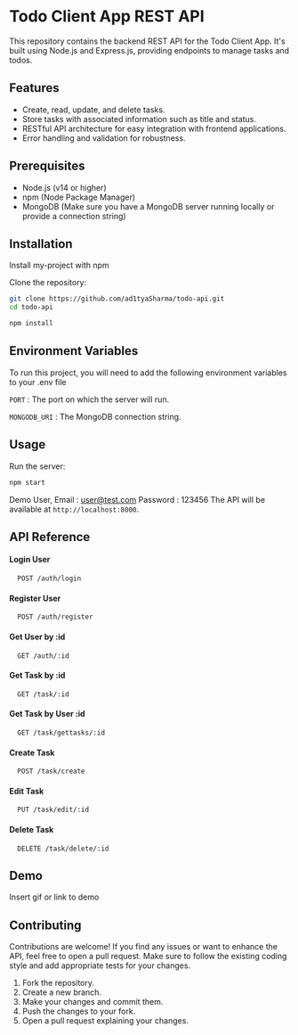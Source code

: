 
# Todo Client App REST API

This repository contains the backend REST API for the Todo Client App. It's built using Node.js and Express.js, providing endpoints to manage tasks and todos.



## Features


- Create, read, update, and delete tasks.
- Store tasks with associated information such as title and status.
- RESTful API architecture for easy integration with frontend applications.
- Error handling and validation for robustness.
## Prerequisites

- Node.js (v14 or higher)
- npm (Node Package Manager)
- MongoDB (Make sure you have a MongoDB server running locally or provide a connection string)
## Installation

Install my-project with npm

Clone the repository:

```bash
git clone https://github.com/ad1tyaSharma/todo-api.git
cd todo-api
```
```bash
npm install
```


## Environment Variables

To run this project, you will need to add the following environment variables to your .env file

`PORT` :  The port on which the server will run.

`MONGODB_URI` : The MongoDB connection string.


## Usage

Run the server:
```bash 
npm start
```
Demo User,
Email : user@test.com
Password : 123456
The API will be available at `http://localhost:8000`.

## API Reference

#### Login User

```http
  POST /auth/login
```

#### Register User

```http
  POST /auth/register
```


#### Get User by :id

```http
  GET /auth/:id
```

#### Get Task by :id

```http
  GET /task/:id
```

#### Get Task by User :id

```http
  GET /task/gettasks/:id
```
#### Create Task 

```http
  POST /task/create
```
#### Edit Task 

```http
  PUT /task/edit/:id
```
#### Delete Task 

```http
  DELETE /task/delete/:id
```

## Demo

Insert gif or link to demo


## Contributing

Contributions are welcome! If you find any issues or want to enhance the API, feel free to open a pull request. Make sure to follow the existing coding style and add appropriate tests for your changes.

1. Fork the repository.
2. Create a new branch.
3. Make your changes and commit them.
4. Push the changes to your fork.
5. Open a pull request explaining your changes.

